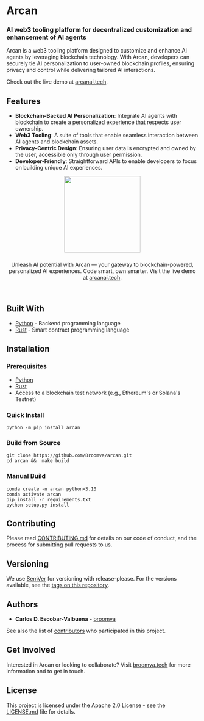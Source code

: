 # Arcan

### AI web3 tooling platform for decentralized customization and enhancement of AI agents

Arcan is a web3 tooling platform designed to customize and enhance AI agents by leveraging blockchain technology. With Arcan, developers can securely tie AI personalization to user-owned blockchain profiles, ensuring privacy and control while delivering tailored AI interactions.

Check out the live demo at [arcanai.tech](https://arcanai.tech/).

## Features

- **Blockchain-Backed AI Personalization**: Integrate AI agents with blockchain to create a personalized experience that respects user ownership.
- **Web3 Tooling**: A suite of tools that enable seamless interaction between AI agents and blockchain assets.
- **Privacy-Centric Design**: Ensuring user data is encrypted and owned by the user, accessible only through user permission.
- **Developer-Friendly**: Straightforward APIs to enable developers to focus on building unique AI experiences.

<p align="center">
  <a href="https://arcanai.tech">
    <img src="public/arcan_logo.svg" height="200">
    <h3 align="center"></h3>
  </a>
</p>

<p align="center">Unleash AI potential with Arcan — your gateway to blockchain-powered, personalized AI experiences. Code smart, own smarter. Visit the live demo at <a href="https://arcanai.tech/">arcanai.tech</a>.</p>

<br/>

## Built With

<!-- - [Next.js](https://nextjs.org/) - The web framework used -->
- [Python](https://www.python.org/) - Backend programming language
- [Rust](https://www.rust-lang.org/) - Smart contract programming language

## Installation

### Prerequisites

<!-- - [Next.js](https://nextjs.org/) -->
- [Python](https://www.python.org/)
- [Rust](https://www.rust-lang.org/)
- Access to a blockchain test network (e.g., Ethereum's or Solana's Testnet)

### Quick Install

    python -m pip install arcan

### Build from Source

    git clone https://github.com/Broomva/arcan.git
    cd arcan &&  make build

### Manual Build

    conda create -n arcan python=3.10
    conda activate arcan
    pip install -r requirements.txt
    python setup.py install
<!-- 
## Building the Next.js App

To clone the repository and create the Next.js app, you can use the following commands:

    npx create-next-app arcan --example "https://github.com/Broomva/arcan"

Once you have cloned the repository and created the app, install the dependencies:

    yarn install

After that, you can run the development server:

    yarn dev
    # or
    make rerun

You can then view your application by opening [http://localhost:3000](http://localhost:3000) with your browser. -->

## Contributing

Please read [CONTRIBUTING.md](https://github.com/broomva/arcan/CONTRIBUTING.md) for details on our code of conduct, and the process for submitting pull requests to us.

## Versioning

We use [SemVer](http://semver.org/) for versioning with release-please. For the versions available, see the [tags on this repository](https://github.com/broomva/arcan/tags).

## Authors

- **Carlos D. Escobar-Valbuena** - [broomva](https://github.com/broomva)

See also the list of [contributors](https://github.com/broomva/arcan/contributors) who participated in this project.

## Get Involved

Interested in Arcan or looking to collaborate? Visit [broomva.tech](https://broomva.tech) for more information and to get in touch.

## License

This project is licensed under the Apache 2.0 License - see the [LICENSE.md](LICENSE.md) file for details.
<!-- 
## Subscription Model

Arcan operates on a freemium/subscription model. While the open-source code can be deployed in your own environment free of charge, subscription tiers for access to premium features such as enhanced support and additional tools. Visit our [Pricing Page](https://arcanapp.io/pricing) for more details.

## Live Demo & Deployment

Check out the live demo at [arcanapp.io](https://arcanapp.io/).

To deploy Arcan on your own, you can clone & deploy it with one click:

[![Deploy with Vercel](https://vercel.com/button)](https://vercel.com/new/clone?repository-url=https%3A%2F%2Fgithub.com%2FBroomva%2Farcan%2Ftree%2Fmain)

## Learn More

To learn more about the technologies we use, check out:

- [Next.js Documentation](https://nextjs.org/docs)
- [FastAPI Documentation](https://fastapi.tiangolo.com/) -->

<!-- ## Attribution

Arcan builds upon the hard work of others. Here are the original repositories we leveraged:

- [NextJS FastAPI Template](https://github.com/digitros/nextjs-fastapi)

 -->
